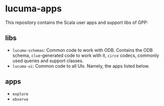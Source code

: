 # lucuma-apps

This repository contains the Scala user apps and support libs of GPP:

## libs

- `lucuma-schemas`: Common code to work with ODB. Contains the ODB schema, `clue`-generated code to work with it, `circe` codecs, commonly used queries and support classes.
- `lucuma-ui`: Common code to all UIs. Namely, the apps listed below.

## apps

- `explore`
- `observe`